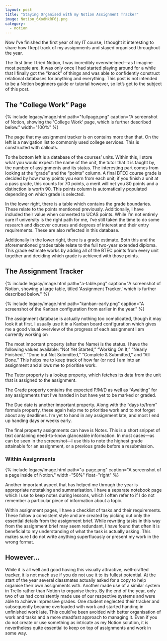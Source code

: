 ```yaml
---
layout: post
title: "Staying Organised with my Notion Assignment Tracker"
image: Notion_6XodMkRF6j.png
category:
  - notion
---
```


Now I’ve finished the first year of my IT course, I thought it interesting to share how I kept track of my assignments and stayed organised throughout the year.

The first time I tried Notion, I was incredibly overwhelmed—as I imagine most people are. It was only once I had started playing around for a while that I finally got the “knack” of things and was able to confidently construct relational databases for anything and everything. This post is not intended to be a Notion beginners guide or tutorial however, so let’s get to the subject of this post.

## The “College Work” Page
{% include legacy/image.html path="fullpage.png" caption="A screenshot of Notion, showing the 'College Work' page, which is further described below." width="100%" %}

The page that my assignment tracker is on contains more than that. On the left is a navigation list to commonly used college services. This is constructed with callouts.

To the bottom left is a database of the courses’ units. Within this, I store what you would expect: the name of the unit, the tutor that it is taught by, the number of assignments and its status. The interesting part comes from looking at the “grade” and the “points” column.
A final BTEC course grade is decided by how many points you earn from each unit; if you finish a unit at a pass grade, this counts for 70 points, a merit will net you 80 points and a distinction is worth 90. This points column is automatically populated depending on which grade is selected.

In the lower right, there is a table which contains the grade boundaries. These relate to the points mentioned previously. Additionally, I have included their value when converted to UCAS points. While I’m not entirely sure if university is the right path for me, I’ve still taken the time to do some research and discover courses and degrees of interest and their entry requirements. These are also reflected in this database.

Additionally in the lower right, there is a grade estimate. Both this and the aforementioned grades table relate to the full two-year extended diploma. This grade estimate works by adding all of the BTEC points from every unit together and deciding which grade is achieved with those points.

## The Assignment Tracker
{% include legacy/image.html path="a-table.png" caption="A screenshot of Notion, showing a large table, titled 'Assignment Tracker,' which is further described below." %}

{% include legacy/image.html path="kanban-early.png" caption="A screenshot of the Kanban configuration from earlier in the year." %}

The assignment database is actually nothing too complicated, though it may look it at first. I usually use it in a Kanban board configuration which gives me a good visual overview of the progress of each assignment I am currently working on

The most important property (after the Name) is the status. I have the following values available: “Not Yet Started,” “Working On It,” “Nearly Finished,” “Done but Not Submitted,” “Complete & Submitted,” and “All Done.” This helps me to keep track of how far (or not) I am into an assignment and allows me to prioritise work.

The Tutor property is a lookup property, which fetches its data from the unit that is assigned to the assignment. 

The Grade property contains the expected P/M/D as well as “Awaiting” for any assignments that I’ve handed in but have yet to be marked or graded.

The Due date is another important property. Along with the “days to/from” formula property, these again help me to prioritise work and to not forget about any deadlines. I’m yet to hand in any assignment late, and most I end up handing days or weeks early.

The final property assignments can have is Notes. This is a short snippet of text containing need-to-know glanceable information. In most cases—as can be seen in the screenshot—I use this to note the highest grade attainable for an assignment, or a previous grade before a resubmission. 

### Within Assignments
{% include legacy/image.html path="a-page.png" caption="A screenshot of a page inside of Notion." width="50%" float="right" %}

Another important aspect that has helped me through the year is appropriate notetaking and summarisation. I have a separate notebook page which I use to keep notes during lessons, which I often refer to if I do not remember a particular piece of information about a topic.

Within assignment pages, I have a checklist of tasks and their requirements. These follow a consistent style and are created by picking out only the essential details from the assignment brief. While rewriting tasks in this way from the assignment brief may seem redundant, I have found that often it is beneficial to my understanding of what the task is actually asking. This makes sure I do not write anything superfluously or present my work in the wrong format. 

## However...
While it is all well and good having this visually attractive, well-crafted tracker, it is not much use if you do not use it to its fullest potential. At the start of the year several classmates actually asked for a copy to help organise their own assignments with. Another made use of a similar system in Trello rather than Notion to organise theirs. By the end of the year, only two of us had consistently made use of our respective systems and were able to achieve impressive grades. One student neglected their tracker and subsequently became overloaded with work and started handing in unfinished work late. This could’ve been avoided with better organisation of work and tasks and a more steadfast approach to managing it. Even if you do not create or use something as intricate as my Notion solution, it is nevertheless quite essential to keep on top of assignments and work in some way.